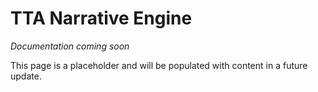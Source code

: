 # TTA Narrative Engine

*Documentation coming soon*

This page is a placeholder and will be populated with content in a future update.
